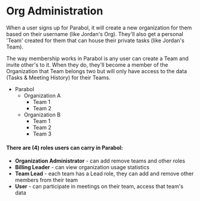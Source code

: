 # Org Administration

When a user signs up for Parabol, it will create a new organization for them based on their username (like Jordan's Org). They'll also get a personal 'Team' created for them that can house their private tasks (like Jordan's Team).

The way membership works in Parabol is any user can create a Team and invite other's to it. When they do, they'll become a member of the Organization that Team belongs two but will only have access to the data (Tasks & Meeting History) for their Teams.

- Parabol
    - Organization A
        - Team 1
        - Team 2
    - Organization B
        - Team 1
        - Team 2
        - Team 3

#### There are (4) roles users can carry in Parabol:

- **Organization Administrator** - can add remove teams and other roles
- **Billing Leader** - can view organization usage statistics
- **Team Lead** - each team has a Lead role, they can add and remove other members from their team
- **User** - can participate in meetings on their team, access that team's data